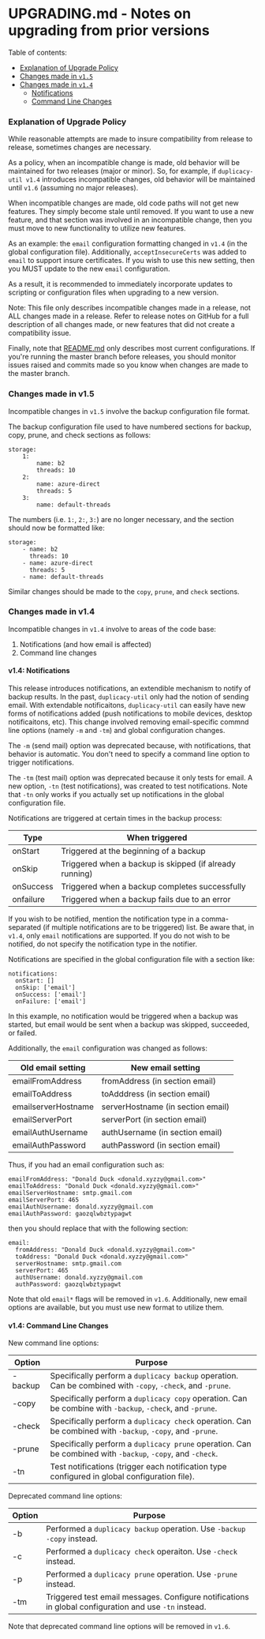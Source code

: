 # UPGRADING.md - Notes on upgrading from prior versions

Table of contents:

- [Explanation of Upgrade Policy](#explanation-of-upgrade-policy)
- [Changes made in `v1.5`](#changes-made-in-v15)
- [Changes made in `v1.4`](#changes-made-in-v14)
  - [Notifications](#v14-notifications)
  - [Command Line Changes](#v14-command-line-changes)

### Explanation of Upgrade Policy

While reasonable attempts are made to insure compatibility from release
to release, sometimes changes are necessary.

As a policy, when an incompatible change is made, old behavior will be
maintained for two releases (major or minor). So, for example, if
`duplicacy-util v1.4` introduces incompatible changes, old behavior will
be maintained until `v1.6` (assuming no major releases).

When incompatible changes are made, old code paths will not get new
features. They simply become stale until removed. If you want to use a
new feature, and that section was involved in an incompatible change,
then you must move to new functionality to utilize new features.

As an example: the `email` configuration formatting changed in `v1.4`
(in the global configuration file). Additionally, `acceptInsecureCerts`
was added to `email` to support insure certificates. If you wish to use
this new setting, then you MUST update to the new `email` configuration.

As a result, it is recommended to immediately incorporate updates to
scripting or configuration files when upgrading to a new version.

Note: This file only describes incompatible changes made in a release,
not ALL changes made in a release. Refer to release notes on GitHub for a
full description of all changes made, or new features that did not create
a compatibility issue.

Finally, note that [README.md](README.md) only describes most current
configurations. If you're running the master branch before releases,
you should monitor issues raised and commits made so you know when changes
are made to the master branch.

### Changes made in v1.5

Incompatible changes in `v1.5` involve the backup configuration file
format.

The backup configuration file used to have numbered sections for backup,
copy, prune, and check sections as follows:

```cgo
storage:
    1:
        name: b2
        threads: 10
    2:
        name: azure-direct
        threads: 5
    3:
        name: default-threads
```

The numbers (i.e. `1:`, `2:`, `3:`) are no longer necessary, and the
section should now be formatted like:

```cgo
storage:
    - name: b2
      threads: 10
    - name: azure-direct
      threads: 5
    - name: default-threads
```

Similar changes should be made to the `copy`, `prune`, and `check`
sections.

### Changes made in v1.4

Incompatible changes in `v1.4` involve to areas of the code base:

1. Notifications (and how email is affected)
1. Command line changes

#### v1.4: Notifications

This release introduces notifications, an extendible mechanism to notify
of backup results. In the past, `duplicacy-util` only had the notion of
sending email. With extendable notificaitons, `duplicacy-util` can easily
have new forms of notifications added (push notifications to mobile devices,
desktop notificaitons, etc). This change involved removing email-specific
commnd line options (namely `-m` and `-tm`) and global configuration changes.

The `-m` (send mail) option was deprecated because, with notifications, that
behavior is automatic. You don't need to specify a command line option to
trigger notifications.

The `-tm` (test mail) option was deprecated because it only tests for email.
A new option, `-tn` (test notifications), was created to test notifications.
Note that `-tn` only works if you actually set up notifications in the
global configuration file.

Notifications are triggered at certain times in the backup process:

| Type      | When triggered |
| ----      | -------------- |
| onStart   | Triggered at the beginning of a backup |
| onSkip    | Triggered when a backup is skipped (if already running) |
| onSuccess | Triggered when a backup completes successfully |
| onfailure | Triggered when a backup fails due to an error |

If you wish to be notified, mention the notification type in a
comma-separated (if multiple notifications are to be triggered) list.
Be aware that, in `v1.4`, only `email` notifications are supported. If
you do not wish to be notified, do not specify the notification type
in the notifier.

Notifications are specified in the global configuration file with a
section like:

```
notifications:
  onStart: []
  onSkip: ['email']
  onSuccess: ['email']
  onFailure: ['email']
```

In this example, no notification would be triggered when a backup was
started, but email would be sent when a backup was skipped, succeeded,
or failed.

Additionally, the `email` configuration was changed as follows:

| Old email setting | New email setting |
| ----------------- | ----------------- |
| emailFromAddress | fromAddress (in section email) |
| emailToAddress | toAdddress (in section email) |
| emailserverHostname | serverHostname (in section email) |
| emailServerPort | serverPort (in section email) |
| emailAuthUsername | authUsername (in section email) |
| emailAuthPassword | authPassword (in section email) |

Thus, if you had an email configuration such as:

```
emailFromAddress: "Donald Duck <donald.xyzzy@gmail.com>"
emailToAddress: "Donald Duck <donald.xyzzy@gmail.com>"
emailServerHostname: smtp.gmail.com
emailServerPort: 465
emailAuthUsername: donald.xyzzy@gmail.com
emailAuthPassword: gaozqlwbztypagwt
```

then you should replace that with the following section:

```
email:
  fromAddress: "Donald Duck <donald.xyzzy@gmail.com>"
  toAddress: "Donald Duck <donald.xyzzy@gmail.com>"
  serverHostname: smtp.gmail.com
  serverPort: 465
  authUsername: donald.xyzzy@gmail.com
  authPassword: gaozqlwbztypagwt
```

Note that old `email*` flags will be removed in `v1.6`. Additionally,
new email options are available, but you must use new format to utilize
them.


#### v1.4: Command Line Changes

New command line options:

| Option | Purpose |
| ------ | ------- |
| -backup | Specifically perform a `duplicacy backup` operation. Can be combined with `-copy`, `-check`, and `-prune`. |
| -copy | Specifically perform a `duplicacy copy` operation. Can be combine with `-backup`, `-check`, and `-prune`. |
| -check | Specifically perform a `duplicacy check` operation. Can be combined with `-backup`, `-copy`, and `-prune`. |
| -prune | Specifically perform a `duplicacy prune` operation. Can be combined with `-backup`, `-copy`, and `-check`. |
| -tn | Test notifications (trigger each notification type configured in global configuration file).

Deprecated command line options:

| Option | Purpose |
| ------ | ------- |
| -b | Performed a `duplicacy backup` operation. Use `-backup -copy` instead. |
| -c | Performed a `duplicacy check` operaiton. Use `-check` instead. |
| -p | Performed a `duplicacy prune` operation. Use `-prune` instead. |
| -tm | Triggered test email messages. Configure notifications in global configuration and use `-tn` instead. |

Note that deprecated command line options will be removed in `v1.6`.
